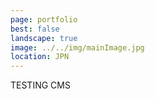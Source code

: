 ```yaml
---
page: portfolio
best: false
landscape: true
image: ../../img/mainImage.jpg
location: JPN
---
```

TESTING CMS